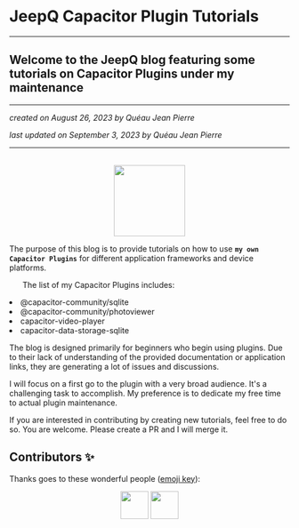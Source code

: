 # JeepQ Capacitor Plugin Tutorials

---

<h2>Welcome to the JeepQ blog featuring some tutorials on Capacitor Plugins under my maintenance</h2>

---

*created on August 26, 2023 by Quéau Jean Pierre*

*last updated on September 3, 2023 by Quéau Jean Pierre*

---
<p align="center"><br><img src="https://avatars3.githubusercontent.com/u/16580653?v=4" width="128" height="128" /></p>

<p>The purpose of this blog is to provide tutorials on how to use <strong><code>my own Capacitor Plugins</code></strong> for different application frameworks and device platforms.</p>

<ul>The list of my Capacitor Plugins includes:</ul>
<li>@capacitor-community/sqlite</li>
<li>@capacitor-community/photoviewer</li>
<li>capacitor-video-player</li>
<li>capacitor-data-storage-sqlite</li>

The blog is designed primarily for beginners who begin using plugins.
Due to their lack of understanding of the provided documentation or application links, they are generating a lot of issues and discussions.

I will focus on a first go to the plugin with a very broad audience. It's a challenging task to accomplish. My preference is to dedicate my free time to actual plugin maintenance.

If you are interested in contributing by creating new tutorials, feel free to do so. You are welcome. Please create a PR and I will merge it.


## Contributors ✨

Thanks goes to these wonderful people ([emoji key](https://allcontributors.org/docs/en/emoji-key)):

<!-- ALL-CONTRIBUTORS-LIST:START - Do not remove or modify this section -->
<!-- prettier-ignore-start -->
<!-- markdownlint-disable -->
<p align="center">
  <a href="https://github.com/jepiqueau" title="jepiqueau"><img src="https://github.com/jepiqueau.png?size=100" width="50" height="50"/></a>
  <a href="https://github.com/dw-0" title="jepiqueau"><img src="https://github.com/dw-0.png?size=100" width="50" height="50"/></a>
</p>

